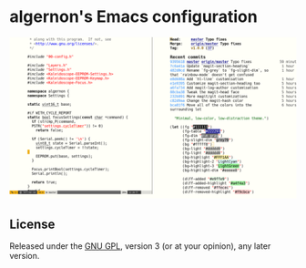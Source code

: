 algernon's Emacs configuration
==============================

![My Emacs on 2018-07-17](data/screenshot-2018-07-17.png)

License
-------

Released under the [GNU GPL][gpl], version 3 (or at your opinion), any
later version.

 [gpl]: http://www.gnu.org/licenses/gpl.html
